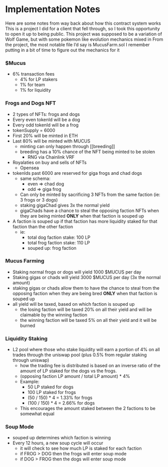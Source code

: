 # Implementation Notes
Here are some notes from way back about how this contract system works
This is a project I did for a client that fell through, so I took this opportunity to open it up to being public.
This project was supposed to be a variation of Wolf Game, but with some pokemon like evolution mechanics mixed in
From the project, the most notable file I’d say is MucusFarm.sol
I remember putting in a bit of time to figure out the mechanics for it

### $Mucus
- 6% transaction fees
	- 4% for LP stakers
	- 1% for team
	- 1% for liquidity

### Frogs and Dogs NFT
- 2 types of NFTs: frogs and dogs
- Every even tokenId will be a dog
- Every odd tokenId will be a frog
- tokenSupply = 6000
- First 20% will be minted in ETH
- Last 80% will be minted with MUCUS
	- minting can only happen through [[breeding]]
	- breeding has a 10% chance of the NFT being minted to be stolen
		- RNG via Chainlink VRF
- Royalaties on buy and sells of NFTs
	- Opensea
- tokenIds past 6000 are reserved for giga frogs and chad dogs
	- same schema: 
		- even => chad dog
		- odd => giga frog
	- Can only be minted by sacrificing 3 NFTs from the same faction (ie: 3 frogs or 3 dogs)
	- staking gigaChad gives 3x the normal yield
	- gigaChads have a chance to steal the opposing faction NFTs when they are being minted **ONLY** when that faction is souped up
- A faction is souped up if that faction has more liquidity staked for that faction than the other faction
	- ie: 
		- total dog faction stake: 100 LP
		- total frog faction stake: 110 LP
		- souped up: frog faction

### Mucus Farming
- Staking normal frogs or dogs will yield 1000 $MUCUS per day
- Staking gigas or chads will yield 3000 $MUCUS per day (3x the normal amount)
- staking gigas or chads allow them to have the chance to steal from the opposing faction when they are being bred **ONLY** when that faction is souped up
- all yield will be taxed, based on which faction is souped up
	- the losing faction will be taxed 20% on all their yield and will be claimable by the winning faction
	- the winning faction will be taxed 5% on all their yield and it will be burned

### Liquidity Staking
- L2 pool where those who stake liquidity will earn a portion of 4% on all trades through the uniswap pool (plus 0.5% from regular staking through uniswap)
	- how the trading fee is distributed is based on an inverse ratio of the amount of LP staked for the dogs vs the frogs.
	- (opposing faction LP amount / total LP amount) * 4%
	- Example:
		- 50 LP staked for dogs
		- 100 LP staked for frogs
		- (50 / 150) * 4 = 1.33% for frogs
		- (100 / 150) * 4 = 2.66% for dogs
	- This encourages the amount staked between the 2 factions to be somewhat equal

### Soup Mode
- souped up determines which faction is winning
- Every 12 hours, a new soup cycle will occur
	- it will check to see how much LP is staked for each faction
	- if FROG > DOG then the frogs will enter soup mode
	- if DOG > FROG then the dogs will enter soup mode

